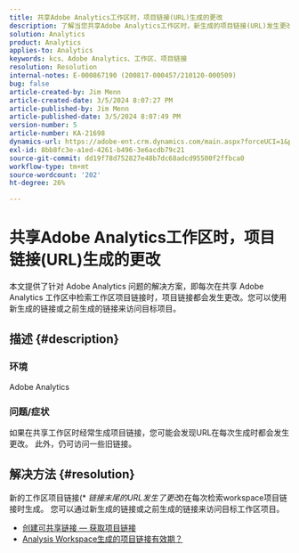 ```yaml
---
title: 共享Adobe Analytics工作区时，项目链接(URL)生成的更改
description: 了解当您共享Adobe Analytics工作区时，新生成的项目链接(URL)发生更改的原因。 您可以使用旧链接或新链接进行访问。
solution: Analytics
product: Analytics
applies-to: Analytics
keywords: kcs、Adobe Analytics、工作区、项目链接
resolution: Resolution
internal-notes: E-000867190 (200817-000457/210120-000509)
bug: false
article-created-by: Jim Menn
article-created-date: 3/5/2024 8:07:27 PM
article-published-by: Jim Menn
article-published-date: 3/5/2024 8:07:49 PM
version-number: 5
article-number: KA-21698
dynamics-url: https://adobe-ent.crm.dynamics.com/main.aspx?forceUCI=1&pagetype=entityrecord&etn=knowledgearticle&id=a1fe9afb-2bdb-ee11-904d-6045bd006268
exl-id: 8bb8fc3e-a1ed-4261-b496-3e6acdb79c21
source-git-commit: dd19f78d752827e48b7dc68adcd95500f2ffbca0
workflow-type: tm+mt
source-wordcount: '202'
ht-degree: 26%

---
```


# 共享Adobe Analytics工作区时，项目链接(URL)生成的更改


本文提供了针对 Adobe Analytics 问题的解决方案，即每次在共享 Adobe Analytics 工作区中检索工作区项目链接时，项目链接都会发生更改。您可以使用新生成的链接或之前生成的链接来访问目标项目。

## 描述 {#description}


### 环境

Adobe Analytics

### 问题/症状

如果在共享工作区时经常生成项目链接，您可能会发现URL在每次生成时都会发生更改。 此外，仍可访问一些旧链接。


## 解决方法 {#resolution}


新的工作区项目链接(\* *链接末尾的URL发生了更改*)在每次检索workspace项目链接时生成。 您可以通过新生成的链接或之前生成的链接来访问目标工作区项目。

- [创建可共享链接 — 获取项目链接](https://experienceleague.adobe.com/docs/analytics/analyze/analysis-workspace/curate-share/shareable-links.html)
- [Analysis Workspace生成的项目链接有效期？](https://experienceleague.adobe.com/docs/experience-cloud-kcs/kbarticles/KA-21274.html)
